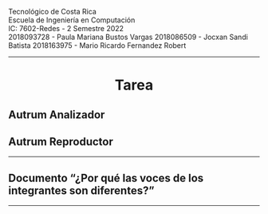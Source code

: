 Tecnológico de Costa Rica<br> 
Escuela de Ingeniería en Computación<br> 
IC: 7602-Redes  - 2 Semestre 2022 <br> 
2018093728 - Paula Mariana Bustos Vargas
2018086509 - Jocxan Sandi Batista
2018163975 - Mario Ricardo Fernandez Robert
 
______________________
<center> <h1> Tarea </h1> </center> 
<h2> Autrum Analizador  </h2>

<h2> Autrum Reproductor</h2>

______________________

<h2> Documento “¿Por qué las voces de los integrantes son diferentes?” </h2>

______________________